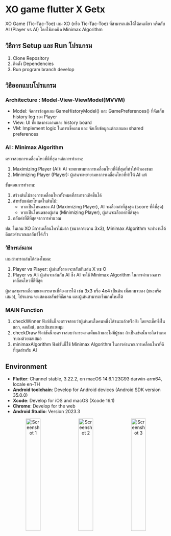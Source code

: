 # XO game flutter X Getx 
XO Game (Tic-Tac-Toe)
เกม XO (หรือ Tic-Tac-Toe) ที่สามารถเล่นได้ได้คนเดียว หรือกับ AI (Player vs AI) โดยใช้เทคนิค Minimax Algorithm 

## วิธีการ Setup และ Run โปรแกรม
1. Clone Repository
2. ติดตั้ง Dependencies
3. Run program  branch develop
   
## วิธีออกแบบโปรแกรม

### Architecture : Model-View-ViewModel(MVVM)  
- Model: จัดการข้อมูลเกม GameHistoryModel() และ GamePreferences() ที่จัดเก็บ history log ของ Player
- View: UI ที่แสดงกระดานและ history board
- VM: Implement logic ในการเช็คเกม และ จัดเก็บข้อมูลแต่ละเกมลง shared preferences

### AI : Minimax Algorithm 
ตรวจสอบการเคลื่อนไหวที่ดีที่สุด
หลักการทำงาน:
1. Maximizing Player (AI): AI จะพยายามหาการเคลื่อนไหวที่ดีที่สุดที่ทำให้ตัวเองชนะ
2. Minimizing Player (Player): ผู้เล่นจะพยายามหาการเคลื่อนไหวที่ทำให้ AI แพ้

ขั้นตอนการทำงาน:
1. สร้างต้นไม้ของการเคลื่อนไหวทั้งหมดที่สามารถเกิดขึ้นได้
2. สำหรับแต่ละโหนดในต้นไม้:
    - หากเป็นโหนดของ AI (Maximizing Player), AI จะเลือกค่าที่สูงสุด (score ที่ดีที่สุด)
    - หากเป็นโหนดของผู้เล่น (Minimizing Player), ผู้เล่นจะเลือกค่าที่ต่ำสุด
3. กลับค่าที่ดีที่สุดจากการคำนวณ

ปล. ในเกม XO มีการเคลื่อนไหวไม่มาก (ขนาดกระดาน 3x3), Minimax Algorithm จะทำงานได้ดีและคำนวณผลลัพธ์ได้เร็ว

### วิธีการเล่นเกม
เกมสามารถเล่นได้สองโหมด:
1. Player vs Player: ผู้เล่นทั้งสองจะสลับกันเล่น X vs O
2. Player vs AI: ผู้เล่นจะเล่นกับ AI ซึ่ง AI จะใช้ Minimax Algorithm ในการคำนวณการเคลื่อนไหวที่ดีที่สุด

ผู้เล่นสามารถเลือกขนาดกระดานที่ต้องการได้ เช่น 3x3 หรือ 4x4 เป็นต้น
เมื่อเกมจบลง (ชนะหรือเสมอ), โปรแกรมจะแสดงผลลัพธ์ที่ชัดเจน และผู้เล่นสามารถเริ่มเกมใหม่ได้

### MAIN Function
1. checkWinner
   ฟังก์ชันนี้จะตรวจสอบว่าผู้เล่นคนใดคนหนึ่งได้ชนะแล้วหรือยัง โดยจะเช็คทั้งในแถว, คอลัมน์, และเส้นทแยงมุม
3. checkDraw
   ฟังก์ชันนี้จะตรวจสอบว่ากระดานเต็มแล้วและไม่มีผู้ชนะ ถ้าเป็นเช่นนั้นจะถือว่าเกมจบลงด้วยผลเสมอ
5. minimaxAlgorithm
   ฟังก์ชันนี้ใช้ Minimax Algorithm ในการคำนวณการเคลื่อนไหวที่ดีที่สุดสำหรับ AI

## Environment
- **Flutter**: Channel stable, 3.22.2, on macOS 14.6.1 23G93 darwin-arm64, locale en-TH
- **Android toolchain**: Develop for Android devices (Android SDK version 35.0.0)
- **Xcode**: Develop for iOS and macOS (Xcode 16.1)
- **Chrome**: Develop for the web
- **Android Studio**: Version 2023.3



<p align="center">
  <img src="https://github.com/user-attachments/assets/2615a0df-15ab-48e6-b1d6-7df7a7baaa25" alt="Screenshot 1" width="30%" style="margin-right: 10px;">
  <img src="https://github.com/user-attachments/assets/b69d418c-6f69-4e7d-80d9-09426408b135" alt="Screenshot 2" width="30%" style="margin-right: 10px;">
  <img src="https://github.com/user-attachments/assets/270110f6-082c-49b7-875e-96c760877827" alt="Screenshot 3" width="30%">
</p>
